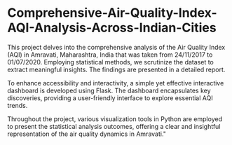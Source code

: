 # Comprehensive-Air-Quality-Index-AQI-Analysis-Across-Indian-Cities
This project delves into the comprehensive analysis of the Air Quality Index (AQI) in Amravati, Maharashtra, India that was taken from 24/11/2017 to 01/07/2020. Employing statistical methods, we scrutinize the dataset to extract meaningful insights. The findings are presented in a detailed report.

To enhance accessibility and interactivity, a simple yet effective interactive dashboard is developed using Flask. The dashboard encapsulates key discoveries, providing a user-friendly interface to explore essential AQI trends.

Throughout the project, various visualization tools in Python are employed to present the statistical analysis outcomes, offering a clear and insightful representation of the air quality dynamics in Amravati."
